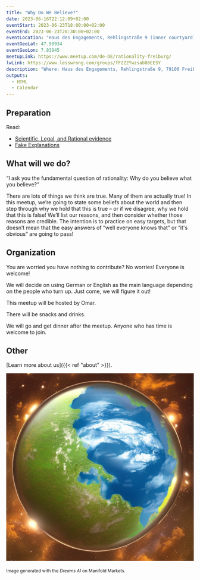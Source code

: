 ```yaml
---
title: "Why Do We Believe?"
date: 2023-06-16T22:12:09+02:00
eventStart: 2023-06-23T18:00:00+02:00
eventEnd: 2023-06-23T20:30:00+02:00
eventLocation: "Haus des Engagements, Rehlingstraße 9 (inner courtyard), 79100 Freiburg"
eventGeoLat: 47.98934
eventGeoLon: 7.83945
meetupLink: https://www.meetup.com/de-DE/rationality-freiburg/
lwLink: https://www.lesswrong.com/groups/fFZZ2Ywzsab86EESY
description: "Where: Haus des Engagements, Rehlingstraße 9, 79100 Freiburg. When: Friday, June 23rd 2023 at 18:00 hours CEST."
outputs:
  - HTML
  - Calendar
---
```


## Preparation

Read:

* [Scientific, Legal, and Rational evidence](https://www.lesswrong.com/posts/fhojYBGGiYAFcryHZ/scientific-evidence-legal-evidence-rational-evidence)
* [Fake Explanations](https://www.lesswrong.com/s/5uZQHpecjn7955faL/p/fysgqk4CjAwhBgNYT)


## What will we do?

“I ask you the fundamental question of rationality: Why do you believe what you
believe?”

There are lots of things we think are true. Many of them are actually true! In
this meetup, we’re going to state some beliefs about the world and then step
through why we hold that this is true – or if we disagree, why we hold that
this is false! We’ll list our reasons, and then consider whether those reasons
are credible. The intention is to practice on easy targets, but that doesn’t
mean that the easy answers of “well everyone knows that” or “it's obvious” are
going to pass!


## Organization

You are worried you have nothing to contribute? No worries! Everyone is
welcome!

We will decide on using German or English as the main language depending on the
people who turn up. Just come, we will figure it out!

This meetup will be hosted by Omar.

There will be snacks and drinks.

We will go and get dinner after the meetup. Anyone who has time is welcome to
join.


## Other

[Learn more about us]({{< ref "about" >}}).

![Flat Earth](cover.png "Flat Earth")

<small>Image generated with the _Dreams AI_ on Manifold Markets.</small>
